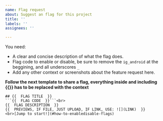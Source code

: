 ```yaml
---
name: Flag request
about: Suggest an flag for this project
title: ''
labels: ''
assignees: ''

---
```


You need:
- A clear and concise description of what the flag does.
- Flag code to enable or disable, be sure to remove the `ig_android` at the beggining, and all underscores `_`
- Add any other context or screenshots about the feature request here.


**Follow the next template to share a flag, everything inside  and including {{}} has to be replaced with the context**




```
## {{  FLAG TITLE  }}
```{{  FLAG CODE  }}```<br>
{{  FLAG DESCRIPTION  }}
{{  PREVIEWS, IF FILE, JUST UPLOAD, IF LINK, USE: ![](LINK)  }}
<br>[Jump to start!](#how-to-enabledisable-flags)
```

